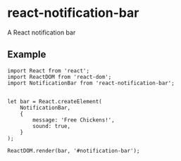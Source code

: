 # react-notification-bar

A React notification bar

## Example

```
import React from 'react';
import ReactDOM from 'react-dom';
import NotificationBar from 'react-notification-bar';


let bar = React.createElement(
    NotificationBar,
    {
        message: 'Free Chickens!',
        sound: true,
    }
);

ReactDOM.render(bar, '#notification-bar');

```
